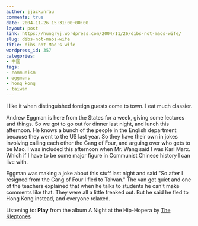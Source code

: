 ```yaml
---
author: jjackunrau
comments: true
date: 2004-11-26 15:31:00+00:00
layout: post
link: https://hungryj.wordpress.com/2004/11/26/dibs-not-maos-wife/
slug: dibs-not-maos-wife
title: dibs not Mao's wife
wordpress_id: 357
categories:
- 中国
tags:
- communism
- eggmans
- hong kong
- taiwan
---
```


I like it when distinguished foreign guests come to town.  I eat much classier.

Andrew Eggman is here from the States for a week, giving some lectures and things.  So we got to go out for dinner last night, and lunch this afternoon.  He knows a bunch of the people in the English department because they went to the US last year.  So they have their own in jokes involving calling each other the Gang of Four, and arguing over who gets to be Mao.  I was included this afternoon when Mr. Wang said I was Karl Marx.  Which if I have to be some major figure in Communist Chinese history I can live with.

Eggman was making a joke about this stuff last night and said "So after I resigned from the Gang of Four I fled to Taiwan."  The van got quiet and one of the teachers explained that when he talks to students he can't make comments like that.  They were all a little freaked out.  But he said he fled to Hong Kong instead, and everyone relaxed.

Listening to: **Play** from the album A Night at the Hip-Hopera
by [The Kleptones](http://www.google.com/search?q=%22The%20Kleptones%22)
